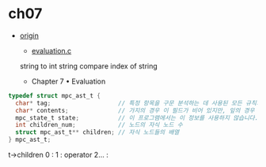# ch07

- [origin](https://www.buildyourownlisp.com/chapter7_evaluation)
  - [evaluation.c](https://github.com/orangeduck/BuildYourOwnLisp/blob/master/src/evaluation.c)

  string to int
  string compare
  index of string
  - Chapter 7 • Evaluation

``` c  
typedef struct mpc_ast_t {
  char* tag;                   // 특정 항목을 구문 분석하는 데 사용된 모든 규칙의 목록을 포함하는 문자열이었습니다. 예를 들어 expr|number|regex.
  char* contents;              // 가지의 경우 이 필드가 비어 있지만, 잎의 경우 연산자나 숫자를 찾는 데 사용할 수 있습니다.'*''(''5'
  mpc_state_t state;           // 이 프로그램에서는 이 정보를 사용하지 않습니다. // 파서가 이 노드를 발견했을 때 어떤 상태에 있었는지에 대한 정보(행 번호, 열 번호 등)가 포함됩니다.
  int children_num;            // 노드의 자식 노드 수
  struct mpc_ast_t** children; // 자식 노드들의 배열
} mpc_ast_t;
```

t->children
0 :
1 : operator
2... :


